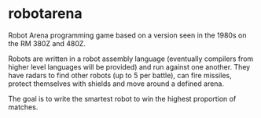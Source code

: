 # robotarena

Robot Arena programming game based on a version seen in the 1980s on the RM 380Z and 480Z. 

Robots are written in a robot assembly language (eventually compilers from higher level
languages will be provided) and run against one another. They have radars to find other
robots (up to 5 per battle), can fire missiles, protect themselves with shields and move
around a defined arena.

The goal is to write the smartest robot to win the highest proportion of matches.
